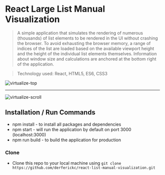 # React Large List Manual Visualization

> A simple application that simulates the rendering of numerous (thousands) of list elements to be rendered in the UI without crashing the browser. To avoid exhausting the browser memory, a range of indices of the list are loaded based on the available viewport height and the height of the individual list elements themselves. Information about window size and calculations are anchored at the bottom right of the application.

> Technology used: React, HTML5, ES6, CSS3

<img src="https://firebasestorage.googleapis.com/v0/b/pixabay-search-app.appspot.com/o/virtualize-top.png?alt=media&token=b2d8b5bf-bef1-4aad-af7a-178c2da7ec6f" title="virtualize-top" alt="virtualize-top">

---

<img src="https://firebasestorage.googleapis.com/v0/b/pixabay-search-app.appspot.com/o/virtualize-scroll.png?alt=media&token=9a5dd64b-ed48-40f6-9caf-3a36aaad2f23" title="virtualize-scroll" alt="virtualize-scroll">

## Installation / Run Commands

- npm install - to install all packages and dependencies
- npm start - will run the application by default on port 3000 (localhost:3000)
- npm run build - to build the application for production

### Clone

- Clone this repo to your local machine using `git clone https://github.com/derferickc/react-list-manual-visualization.git`